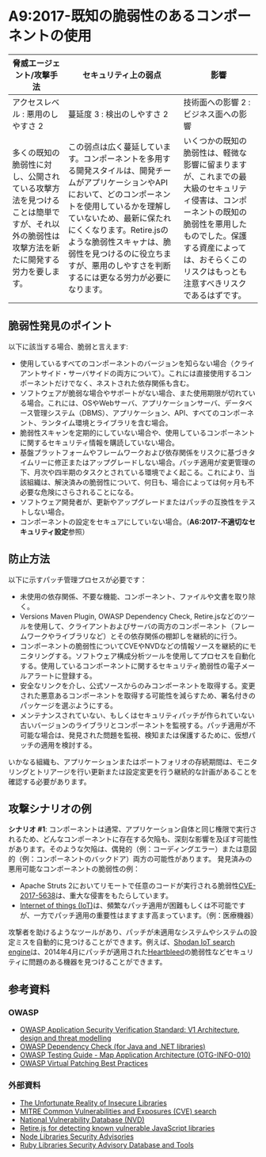 # A9:2017-既知の脆弱性のあるコンポーネントの使用

| 脅威エージェント/攻撃手法 | セキュリティ上の弱点           | 影響               |
| -- | -- | -- |
| アクセスレベル : 悪用のしやすさ 2 | 蔓延度 3 : 検出のしやすさ 2 | 技術面への影響 2 : ビジネス面への影響 |
| 多くの既知の脆弱性に対し、公開されている攻撃方法を見つけることは簡単ですが、それ以外の脆弱性は攻撃方法を新たに開発する労力を要します。| この弱点は広く蔓延しています。コンポーネントを多用する開発スタイルは、開発チームがアプリケーションやAPIにおいて、どのコンポーネントを使用しているかを理解していないため、最新に保たれにくくなります。Retire.jsのような脆弱性スキャナは、脆弱性を見つけるのに役立ちますが、悪用のしやすさを判断するには更なる労力が必要になります。| いくつかの既知の脆弱性は、軽微な影響に留まりますが、これまでの最大級のセキュリティ侵害は、コンポーネントの既知の脆弱性を悪用したものでした。保護する資産によっては、おそらくこのリスクはもっとも注意すべきリスクであるはずです。|

## 脆弱性発見のポイント

以下に該当する場合、脆弱と言えます:

* 使用しているすべてのコンポーネントのバージョンを知らない場合（クライアントサイド・サーバサイドの両方について）。これには直接使用するコンポーネントだけでなく、ネストされた依存関係も含む。
* ソフトウェアが脆弱な場合やサポートがない場合、また使用期限が切れている場合。これには、OSやWebサーバ、アプリケーションサーバ、データベース管理システム（DBMS）、アプリケーション、API、すべてのコンポーネント、ランタイム環境とライブラリを含む場合。
* 脆弱性スキャンを定期的にしていない場合や、使用しているコンポーネントに関するセキュリティ情報を購読していない場合。
* 基盤プラットフォームやフレームワークおよび依存関係をリスクに基づきタイムリーに修正またはアップグレードしない場合。パッチ適用が変更管理の下、月次や四半期のタスクとされている環境でよく起こる。これにより、当該組織は、解決済みの脆弱性について、何日も、場合によっては何ヶ月も不必要な危険にさらされることになる。
* ソフトウェア開発者が、更新やアップグレードまたはパッチの互換性をテストしない場合。
* コンポーネントの設定をセキュアにしていない場合。（**A6:2017-不適切なセキュリティ設定**参照）

## 防止方法

以下に示すパッチ管理プロセスが必要です：

* 未使用の依存関係、不要な機能、コンポーネント、ファイルや文書を取り除く。
* Versions Maven Plugin, OWASP Dependency Check, Retire.jsなどのツールを使用して、クライアントおよびサーバの両方のコンポーネント（フレームワークやライブラリなど）とその依存関係の棚卸しを継続的に行う。
* コンポーネントの脆弱性についてCVEやNVDなどの情報ソースを継続的にモニタリングする。ソフトウェア構成分析ツールを使用してプロセスを自動化する。使用しているコンポーネントに関するセキュリティ脆弱性の電子メールアラートに登録する。
* 安全なリンクを介し、公式ソースからのみコンポーネントを取得する。変更された悪意あるコンポーネントを取得する可能性を減らすため、署名付きのパッケージを選ぶようにする。
* メンテナンスされていない、もしくはセキュリティパッチが作られていない古いバージョンのライブラリとコンポーネントを監視する。パッチ適用が不可能な場合は、発見された問題を監視、検知または保護するために、仮想パッチの適用を検討する。

いかなる組織も、アプリケーションまたはポートフォリオの存続期間は、モニタリングとトリアージを行い更新または設定変更を行う継続的な計画があることを確認する必要があります。

## 攻撃シナリオの例

**シナリオ #1**: コンポーネントは通常、アプリケーション自体と同じ権限で実行されるため、どんなコンポーネントに存在する欠陥も、深刻な影響を及ぼす可能性があります。そのような欠陥は、偶発的（例：コーディングエラー）または意図的（例：コンポーネントのバックドア）両方の可能性があります。
発見済みの悪用可能なコンポーネントの脆弱性の例：

* Apache Struts 2においてリモートで任意のコードが実行される脆弱性[CVE-2017-5638](https://cve.mitre.org/cgi-bin/cvename.cgi?name=CVE-2017-5638)は、重大な侵害をもたらしています。
* [Internet of things (IoT)](https://en.wikipedia.org/wiki/Internet_of_things)は、頻繁なパッチ適用が困難もしくは不可能ですが、一方でパッチ適用の重要性はますます高まっています。（例：医療機器）

攻撃者を助けるようなツールがあり、パッチが未適用なシステムやシステムの設定ミスを自動的に見つけることができます。例えば、[Shodan IoT search engine](https://www.shodan.io/report/89bnfUyJ)は、2014年4月にパッチが適用された[Heartbleed](https://en.wikipedia.org/wiki/Heartbleed)の脆弱性などセキュリティに問題のある機器を見つけることができます。

## 参考資料

### OWASP

* [OWASP Application Security Verification Standard: V1 Architecture, design and threat modelling](https://wiki.owasp.org/index.php/ASVS_V1_Architecture)
* [OWASP Dependency Check (for Java and .NET libraries)](https://wiki.owasp.org/index.php/OWASP_Dependency_Check)
* [OWASP Testing Guide - Map Application Architecture (OTG-INFO-010)](https://wiki.owasp.org/index.php/Map_Application_Architecture_(OTG-INFO-010))
* [OWASP Virtual Patching Best Practices](https://wiki.owasp.org/index.php/Virtual_Patching_Best_Practices)

### 外部資料

* [The Unfortunate Reality of Insecure Libraries](https://www.aspectsecurity.com/research-presentations/the-unfortunate-reality-of-insecure-libraries)
* [MITRE Common Vulnerabilities and Exposures (CVE) search](https://www.cvedetails.com/version-search.php)
* [National Vulnerability Database (NVD)](https://nvd.nist.gov/)
* [Retire.js for detecting known vulnerable JavaScript libraries](https://github.com/retirejs/retire.js/)
* [Node Libraries Security Advisories](https://nodesecurity.io/advisories)
* [Ruby Libraries Security Advisory Database and Tools](https://rubysec.com/)
